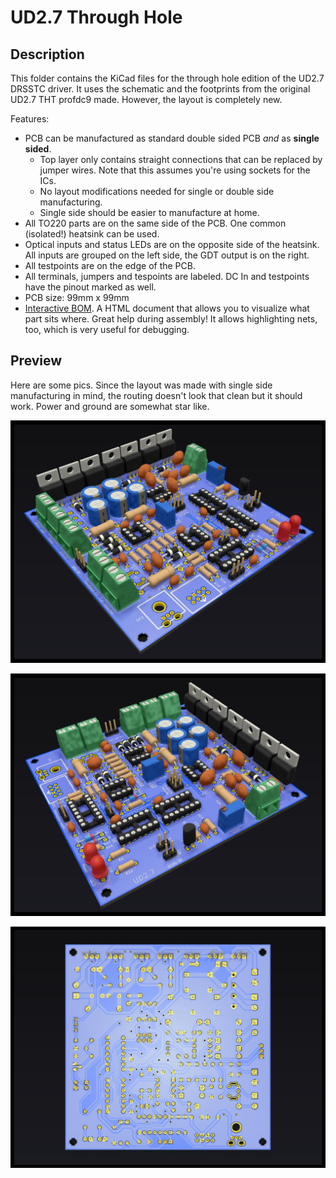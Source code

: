 # UD2.7 Through Hole

## Description

This folder contains the KiCad files for the through hole edition of the UD2.7 DRSSTC driver. It uses the schematic and the footprints from the original UD2.7 THT profdc9 made. However, the layout is completely new.

Features:

* PCB can be manufactured as standard double sided PCB *and* as **single sided**. 
	* Top layer only contains straight connections that can be replaced by jumper wires. Note that this assumes you're using sockets for the ICs.
	* No layout modifications needed for single or double side manufacturing. 
	* Single side should be easier to manufacture at home. 
* All TO220 parts are on the same side of the PCB. One common (isolated!) heatsink can be used.
* Optical inputs and status LEDs are on the opposite side of the heatsink. All inputs are grouped on the left side, the GDT output is on the right.
* All testpoints are on the edge of the PCB. 
* All terminals, jumpers and tespoints are labeled. DC In and testpoints have the pinout marked as well.
* PCB size: 99mm x 99mm
* [Interactive BOM](https://github.com/MMMZZZZ/DRSSTC-PCB-Pack/raw/master/ud27c%20thru%20hole/bom/ud27c%20Interactive%20BOM.html). A HTML document that allows you to visualize what part sits where. Great help during assembly! It allows highlighting nets, too, which is very useful for debugging.

## Preview

Here are some pics. Since the layout was made with single side manufacturing in mind, the routing doesn't look that clean but it should work. Power and ground are somewhat star like. 

![UD2.7 THT Rendering 1](ud27c-preview-1.jpg)

![UD2.7 THT Rendering 2](ud27c-preview-2.jpg)

![UD2.7 THT Bottom](ud27c-preview-bottom.jpg)

